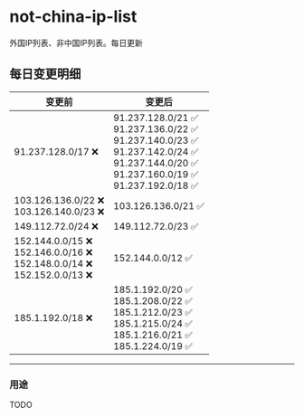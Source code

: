 # not-china-ip-list
外国IP列表、非中国IP列表。每日更新

每日变更明细
--------------------
|  变更前   | 变更后 |
|  ----  | ----  |
|  91.237.128.0/17 :x:  | 91.237.128.0/21 :white_check_mark: <br> 91.237.136.0/22 :white_check_mark: <br> 91.237.140.0/23 :white_check_mark: <br> 91.237.142.0/24 :white_check_mark: <br> 91.237.144.0/20 :white_check_mark: <br> 91.237.160.0/19 :white_check_mark: <br> 91.237.192.0/18 :white_check_mark: <br>  | 
|  103.126.136.0/22 :x: <br> 103.126.140.0/23 :x: <br> | 103.126.136.0/21 :white_check_mark: | 
|  149.112.72.0/24 :x:  | 149.112.72.0/23 :white_check_mark: | 
|  152.144.0.0/15 :x: <br> 152.146.0.0/16 :x: <br> 152.148.0.0/14 :x: <br> 152.152.0.0/13 :x: <br> | 152.144.0.0/12 :white_check_mark: | 
|  185.1.192.0/18 :x:  | 185.1.192.0/20 :white_check_mark: <br> 185.1.208.0/22 :white_check_mark: <br> 185.1.212.0/23 :white_check_mark: <br> 185.1.215.0/24 :white_check_mark: <br> 185.1.216.0/21 :white_check_mark: <br> 185.1.224.0/19 :white_check_mark: <br>  | 

--------------------
### 用途
TODO
